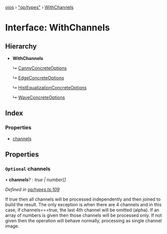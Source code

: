 [ojos](../README.md) › ["op/types"](../modules/_op_types_.md) › [WithChannels](_op_types_.withchannels.md)

# Interface: WithChannels

## Hierarchy

* **WithChannels**

  ↳ [CannyConcreteOptions](_op_canny_.cannyconcreteoptions.md)

  ↳ [EdgeConcreteOptions](_op_edge_.edgeconcreteoptions.md)

  ↳ [HistEqualizationConcreteOptions](_op_histequalization_.histequalizationconcreteoptions.md)

  ↳ [WaveConcreteOptions](_op_wave_.waveconcreteoptions.md)

## Index

### Properties

* [channels](_op_types_.withchannels.md#optional-channels)

## Properties

### `Optional` channels

• **channels**? : *true | number[]*

*Defined in [op/types.ts:109](https://github.com/cancerberoSgx/mirada/blob/3544b58/ojos/src/op/types.ts#L109)*

If true then all channels will be processed independently and then joined to build the result. The only
exception is when there are 4 channels and in this case, if channels===true, the last 4th channel will be
omitted (alpha). If an array of numbers is given then those channels will be processed only. If not given
then the operation will behave normally, processing as single channel image.

